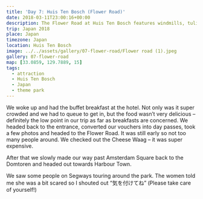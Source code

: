```yaml
---
title: 'Day 7: Huis Ten Bosch (Flower Road)'
date: 2018-03-11T23:00:16+00:00
description: The Flower Road at Huis Ten Bosch features windmills, tulips, the Delftsebrug bridge, and a cheese shop called Cheese Waag.
trip: Japan 2018
place: Japan
timezone: Japan
location: Huis Ten Bosch
image: ../../assets/gallery/07-flower-road/Flower road (1).jpeg
gallery: 07-flower-road
map: [33.0859, 129.7889, 15]
tags:
  - attraction
  - Huis Ten Bosch
  - Japan
  - theme park
---
```


We woke up and had the buffet breakfast at the hotel. Not only was it super crowded and we had to queue to get in, but the food wasn&#8217;t very delicious &#8211; definitely the low point in our trip as far as breakfasts are concerned. We headed back to the entrance, converted our vouchers into day passes, took a few photos and headed to the Flower Road. It was still early so not too many people around. We checked out the Cheese Waag &#8211; it was super expensive.

After that we slowly made our way past Amsterdam Square back to the Domtoren and headed out towards Harbour Town.

We saw some people on Segways touring around the park. The women told me she was a bit scared so I shouted out &#8220;気を付けてね&#8221; (Please take care of yourself!)
